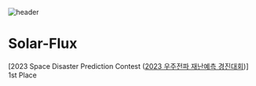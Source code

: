![header](https://capsule-render.vercel.app/api?type=venom&color=auto&height=200&section=header&text=2023%20Space%20Disaster%20Prediction%20Contest&fontSize=50)

# Solar-Flux
[2023 Space Disaster Prediction Contest ([2023 우주전파 재난예측 경진대회]([https://www.klst.or.kr/html/?pmode=inputOldList&smode=view&part=&intAcSeq=16](https://spaceweather.rra.go.kr/aicontest/main.do)))] 1st Place

